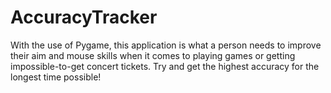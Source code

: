 # AccuracyTracker

With the use of Pygame, this application is what a person needs to improve their aim and mouse skills when it comes to playing games or getting impossible-to-get concert tickets. Try and get the highest accuracy for the longest time possible!

